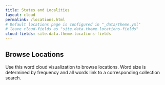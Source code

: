 ```yaml
---
title: States and Localities
layout: cloud
permalink: /locations.html
# Default locations page is configured in "_data/theme.yml"
# leave cloud-fields as "site.data.theme.locations-fields"
cloud-fields: site.data.theme.locations-fields
---
```


## Browse Locations

Use this word cloud visualization to browse locations.
Word size is determined by frequency and all words link to a corresponding collection search.
